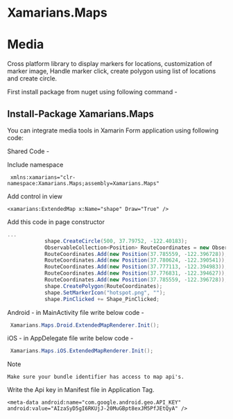 # Xamarians.Maps
# Media
Cross platform library to display markers for locations, customization of marker image, Handle marker click, create polygon using list of locations and create circle.

First install package from nuget using following command -
## Install-Package Xamarians.Maps

You can integrate media tools in Xamarin Form application using following code:

 Shared Code -

Include namespace
```xaml
 xmlns:xamarians="clr-namespace:Xamarians.Maps;assembly=Xamarians.Maps"
``` 
Add control in view
```xaml
<xamarians:ExtendedMap x:Name="shape" Draw="True" />
```
 
Add this code in page constructor
```c#
...
            shape.CreateCircle(500, 37.79752, -122.40183);
            ObservableCollection<Position> RouteCoordinates = new ObservableCollection<Position>();
            RouteCoordinates.Add(new Position(37.785559, -122.396728));
            RouteCoordinates.Add(new Position(37.780624, -122.390541));
            RouteCoordinates.Add(new Position(37.777113, -122.394983));
            RouteCoordinates.Add(new Position(37.776831, -122.394627));
            RouteCoordinates.Add(new Position(37.785559, -122.396728));
            shape.CreatePolygon(RouteCoordinates);
            shape.SetMarkerIcon("hotspot.png", "");
            shape.PinClicked += Shape_PinClicked;
```	    
		
Android - in MainActivity file write below code -
```c#
 Xamarians.Maps.Droid.ExtendedMapRenderer.Init();
```

iOS - in AppDelegate file write below code -
```c#
 Xamarians.Maps.iOS.ExtendedMapRenderer.Init();
```
Note
```
Make sure your bundle identifier has access to map api's.
```
Write the Api key in Manifest file in Application Tag.
```
<meta-data android:name="com.google.android.geo.API_KEY" android:value="AIzaSyD5gI6RKUjJ-20MuGBpt8exJM5PfJEtQyA" />
```

